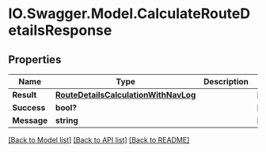 # IO.Swagger.Model.CalculateRouteDetailsResponse
## Properties

Name | Type | Description | Notes
------------ | ------------- | ------------- | -------------
**Result** | [**RouteDetailsCalculationWithNavLog**](RouteDetailsCalculationWithNavLog.md) |  | [optional] 
**Success** | **bool?** |  | [optional] 
**Message** | **string** |  | [optional] 

[[Back to Model list]](../README.md#documentation-for-models) [[Back to API list]](../README.md#documentation-for-api-endpoints) [[Back to README]](../README.md)

